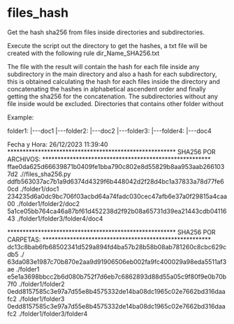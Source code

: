 # files_hash
Get the hash sha256 from files inside directories and subdirectories.

Execute the script out the directory to get the hashes, a txt file will be created with the following rule dir_Name_SHA256.txt

The file with the result will contain the hash for each file inside any subdirectory in the main directory and also a hash for each subdirectory, this is obtained calculating the hash for each files inside the directory and concatenating the hashes in alphabetical ascendent order and finally getting the sha256 for the concatenation. The subdirectories without any file inside would be excluded. Directories that contains other folder without

Example:

folder1:
      |---doc1
      |---folder2:
                |---doc2
      |---folder3:
                |---folder4:
                          |---doc4

Fecha y Hora: 26/12/2023 11:39:40
******************************************************* SHA256 POR ARCHIVOS: *******************************************************
ffae0da625d66639871b0409fe1bba790c802e8d55829b8aa953aab2661037d2	.//files_sha256.py
ddfb563037ac7b1a9d6374d4329f6b448042d2f28d4bc1a37833a78d77fe60cd	./folder1/doc1
234235d6a0dc9bc706f03acbd64a74fadc030cec47afb6e37a0f29815a4caa00	./folder1/folder2/doc2
5a1ce05bb764ca46a87bf61d452238d2f92b08a65731d39ea21443cdb0411643	./folder1/folder3/folder4/doc4

******************************************************* SHA256 POR CARPETAS: *******************************************************
dc13c8bab6fb68502341d529a894fd4ba57b28b58b08ab781260c8cbc629cdb5	./
63da083e1987c70b870e2aa9d91906506eb002fa9fc400029a98eda5511af3ae	./folder1
e5e1a3698bbcc2b6d080b752f7d6eb7c6862893d88d55a05c9f80f9e0b70b7f0	./folder1/folder2
0edd8157585c3e97a7d55e8b4575332de14ba08dc1965c02e7662bd316daafc2	./folder1/folder3
0edd8157585c3e97a7d55e8b4575332de14ba08dc1965c02e7662bd316daafc2	./folder1/folder3/folder4

